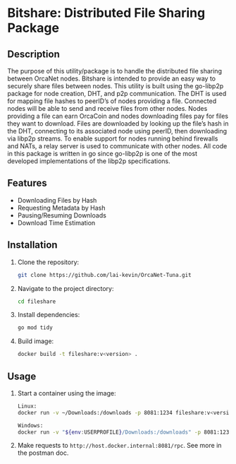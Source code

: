 # Bitshare: Distributed File Sharing Package

## Description
The purpose of this utility/package is to handle the distributed file sharing between OrcaNet nodes. Bitshare is intended to provide an easy way to securely share files between nodes. This utility is built using the go-libp2p package for node creation, DHT, and p2p communication. The DHT is used for mapping file hashes to peerID’s of nodes providing a file. Connected nodes will be able to send and receive files from other nodes. Nodes providing a file can earn OrcaCoin and nodes downloading files pay for files they want to download. Files are downloaded by looking up the file’s hash in the DHT, connecting to its associated node using peerID, then downloading via libp2p streams. To enable support for nodes running behind firewalls and NATs, a relay server is used to communicate with other nodes. All code in this package is written in go since go-libp2p is one of the most developed implementations of the libp2p specifications.


## Features
- Downloading Files by Hash
- Requesting Metadata by Hash
- Pausing/Resuming Downloads
- Download Time Estimation

## Installation
1. Clone the repository:
    ```sh
    git clone https://github.com/lai-kevin/OrcaNet-Tuna.git
    ```
2. Navigate to the project directory:
    ```sh
    cd fileshare
    ```
3. Install dependencies:
    ```sh
    go mod tidy
    ```
4. Build image:
    ```sh
    docker build -t fileshare:v<version> .
    ```

## Usage
1. Start a container using the image:
    ```sh
    Linux:
    docker run -v ~/Downloads:/downloads -p 8081:1234 fileshare:v<version> <SBU_ID> <OPTIONAL: BOOTSTRAP_MULTIADDRESS>

    Windows:
    docker run -v "${env:USERPROFILE}/Downloads:/downloads" -p 8081:1234 fileshare:v<version> <SBU_ID> <OPTIONAL: BOOTSTRAP_MULTIADDRESS>

    ```
2. Make requests to `http://host.docker.internal:8081/rpc`. See more in the postman doc.